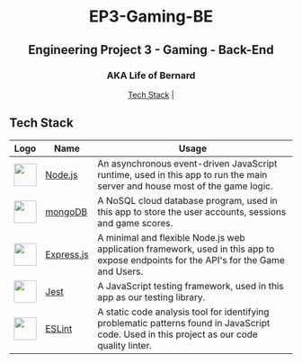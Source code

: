 <div align="center">
  <h1> EP3-Gaming-BE </h1>
  <h2>Engineering Project 3 - Gaming - Back-End</h2>
  <h3> AKA Life of Bernard </h3>

[Tech Stack](#Stack) | 
</div>

## <a name="Stack">Tech Stack</a>

| Logo | Name | Usage |
| --- | --- | --- | 
| <div align="center"><img src='https://nodejs.org/static/images/logo.svg' height='40px' /></div> | <a href='https://nodejs.org/en/'>Node.js</a> | An asynchronous event-driven JavaScript runtime, used in this app to run the main server and house most of the game logic. |
| <div align="center"><img src='https://upload.wikimedia.org/wikipedia/commons/thumb/9/93/MongoDB_Logo.svg/2560px-MongoDB_Logo.svg.png' height='40px' /></div> | <a href='https://www.mongodb.com/'>mongoDB</a> | A NoSQL cloud database program, used in this app to store the user accounts, sessions and game scores. |
| <div align="center"><img src='https://miro.medium.com/max/1400/1*XP-mZOrIqX7OsFInN2ngRQ.png' height='40px' /></div> | <a href='https://expressjs.com/'>Express.js</a> | A minimal and flexible Node.js web application framework, used in this app to expose endpoints for the API's for the Game and Users. |
| <div align="center"><img src='https://ih1.redbubble.net/image.404020079.1876/st,small,507x507-pad,600x600,f8f8f8.u7.jpg' height='40px' /> </div> | <a href='https://jestjs.io/'>Jest</a> | A JavaScript testing framework, used in this app as our testing library. |
| <div align="center"><img src='https://eslint.org/assets/img/favicon.512x512.png' height='40px' /> </div> | <a href='https://eslint.org/'>ESLint</a> | A static code analysis tool for identifying problematic patterns found in JavaScript code. Used in this project as our code quality linter. |

